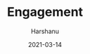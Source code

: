 ---
author: "Harshanu"
title: "Engagement"
date: 2021-03-14
description: "Engagement, India"
tags: ["Engagement", "India", "Indian wedding", "tradition", "gift excahnge"]
thumbnail: https://photos.harshanu.space/api/v1/t/eed6c2bd3304681cc3c0ad32d89bd90b8a8da266/2zwabhu7/fit_2048
---